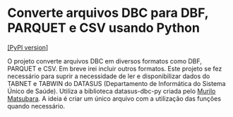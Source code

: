 # Converte arquivos DBC para DBF, PARQUET e CSV usando Python
[[PyPI version]](https://pypi.org/project/datasus-db/ "Go to project PyPi page")

O projeto converte arquivos DBC em diversos formatos como DBF, PARQUET e CSV. Em breve irei incluir outros formatos.
Este projeto se fez necessário para suprir a necessidade de ler e disponibilizar dados do TABNET e TABWIN do DATASUS (Departamento de Informática do Sistema Único de Saúde).
Utiliza a biblioteca datasus-dbc-py criada pelo [Murilo Matsubara](https://github.com/mymatsubara/datasus-dbc-py).
A ideia é criar um único arquivo com a utilização das funções quando necessário.

